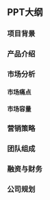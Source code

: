 ## PPT大纲



### 项目背景

### 产品介绍

### 市场分析

#### 市场痛点

#### 市场容量

### 营销策略

### 团队组成

### 融资与财务

### 公司规划

